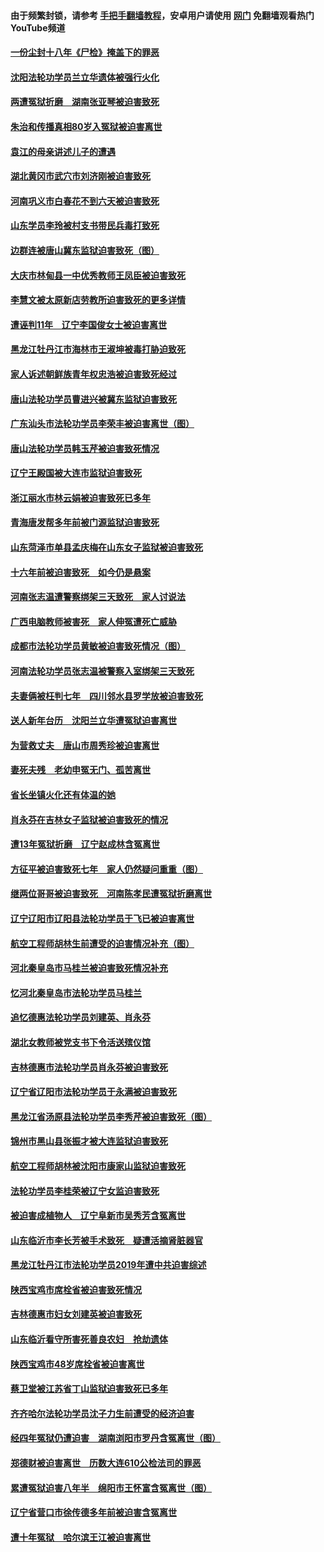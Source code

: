 #### 由于频繁封锁，请参考 [手把手翻墙教程](https://github.com/gfw-breaker/guides/wiki/)，安卓用户请使用 [网门](https://github.com/gfw-breaker/nogfw/blob/master/dl.md?t=01160300) 免翻墙观看热门YouTube频道 

#### [一份尘封十八年《尸检》掩盖下的罪恶](../pages/277/417120.md?t=01160300) 

#### [沈阳法轮功学员兰立华遗体被强行火化](../pages/277/416932.md?t=01160300) 

#### [两遭冤狱折磨　湖南张亚琴被迫害致死](../pages/277/416756.md?t=01160300) 

#### [朱治和传播真相80岁入冤狱被迫害离世](../pages/277/416701.md?t=01160300) 

#### [袁江的母亲讲述儿子的遭遇](../pages/277/415789.md?t=01160300) 

#### [湖北黄冈市武穴市刘济刚被迫害致死](../pages/277/416008.md?t=01160300) 

#### [河南巩义市白春花不到六天被迫害致死](../pages/277/415510.md?t=01160300) 

#### [山东学员李玲被村支书带民兵毒打致死](../pages/277/411562.md?t=01160300) 

#### [边群连被唐山冀东监狱迫害致死（图）](../pages/277/410676.md?t=01160300) 

#### [大庆市林甸县一中优秀教师王凤臣被迫害致死](../pages/277/410320.md?t=01160300) 

#### [李慧文被太原新店劳教所迫害致死的更多详情](../pages/277/409747.md?t=01160300) 

#### [遭诬判11年　辽宁李国俊女士被迫害离世](../pages/277/408764.md?t=01160300) 

#### [黑龙江牡丹江市海林市王淑坤被毒打胁迫致死](../pages/277/408716.md?t=01160300) 

#### [家人诉述朝鲜族青年权忠浩被迫害致死经过](../pages/277/408673.md?t=01160300) 

#### [唐山法轮功学员曹进兴被冀东监狱迫害致死](../pages/277/408593.md?t=01160300) 

#### [广东汕头市法轮功学员李荣丰被迫害离世（图）](../pages/277/408576.md?t=01160300) 

#### [唐山法轮功学员韩玉芹被迫害致死情况](../pages/277/408407.md?t=01160300) 

#### [辽宁王殿国被大连市监狱迫害致死](../pages/277/408285.md?t=01160300) 

#### [浙江丽水市林云娟被迫害致死已多年](../pages/277/400429.md?t=01160300) 

#### [青海唐发帮多年前被门源监狱迫害致死](../pages/277/408237.md?t=01160300) 

#### [山东菏泽市单县孟庆梅在山东女子监狱被迫害致死](../pages/277/408075.md?t=01160300) 

#### [十六年前被迫害致死　如今仍是悬案](../pages/277/407554.md?t=01160300) 

#### [河南张志温遭警察绑架三天致死　家人讨说法](../pages/277/407417.md?t=01160300) 

#### [广西电脑教师被害死　家人伸冤遭死亡威胁](../pages/277/406576.md?t=01160300) 

#### [成都市法轮功学员黄敏被迫害致死情况（图）](../pages/277/406896.md?t=01160300) 

#### [河南法轮功学员张志温被警察入室绑架三天致死](../pages/277/406571.md?t=01160300) 

#### [夫妻俩被枉判七年　四川邻水县罗学放被迫害致死](../pages/277/406398.md?t=01160300) 

#### [送人新年台历　沈阳兰立华遭冤狱迫害离世](../pages/277/404358.md?t=01160300) 

#### [为营救丈夫　唐山市周秀珍被迫害离世](../pages/277/404180.md?t=01160300) 

#### [妻死夫残　老幼申冤无门、孤苦离世](../pages/277/403722.md?t=01160300) 

#### [省长坐镇火化还有体温的她](../pages/277/403532.md?t=01160300) 

#### [肖永芬在吉林女子监狱被迫害致死的情况](../pages/277/403307.md?t=01160300) 

#### [遭13年冤狱折磨　辽宁赵成林含冤离世](../pages/277/403096.md?t=01160300) 

#### [方征平被迫害致死七年　家人仍然疑问重重（图）](../pages/277/402832.md?t=01160300) 

#### [继两位哥哥被迫害致死　河南陈孝民遭冤狱折磨离世](../pages/277/402789.md?t=01160300) 

#### [辽宁辽阳市辽阳县法轮功学员于飞已被迫害离世](../pages/277/402796.md?t=01160300) 

#### [航空工程师胡林生前遭受的迫害情况补充（图）](../pages/277/402705.md?t=01160300) 

#### [河北秦皇岛市马桂兰被迫害致死情况补充](../pages/277/402463.md?t=01160300) 

#### [忆河北秦皇岛市法轮功学员马桂兰](../pages/277/402365.md?t=01160300) 

#### [追忆德惠法轮功学员刘建英、肖永芬](../pages/277/402234.md?t=01160300) 

#### [湖北女教师被党支书下令活送殡仪馆](../pages/277/402024.md?t=01160300) 

#### [吉林德惠市法轮功学员肖永芬被迫害致死](../pages/277/401897.md?t=01160300) 

#### [辽宁省辽阳市法轮功学员于永满被迫害致死](../pages/277/401818.md?t=01160300) 

#### [黑龙江省汤原县法轮功学员李秀芹被迫害致死（图）](../pages/277/401647.md?t=01160300) 

#### [锦州市黑山县张振才被大连监狱迫害致死](../pages/277/401621.md?t=01160300) 

#### [航空工程师胡林被沈阳市康家山监狱迫害致死](../pages/277/401523.md?t=01160300) 

#### [法轮功学员李桂荣被辽宁女监迫害致死](../pages/277/401273.md?t=01160300) 

#### [被迫害成植物人　辽宁阜新市吴秀芳含冤离世](../pages/277/401252.md?t=01160300) 

#### [山东临沂市李长芳被手术致死　疑遭活摘肾脏器官](../pages/277/401251.md?t=01160300) 

#### [黑龙江牡丹江市法轮功学员2019年遭中共迫害综述](../pages/277/400625.md?t=01160300) 

#### [陕西宝鸡市席栓省被迫害致死情况](../pages/277/399152.md?t=01160300) 

#### [吉林德惠市妇女刘建英被迫害致死](../pages/277/398839.md?t=01160300) 

#### [山东临沂看守所害死善良农妇　抢劫遗体](../pages/277/398743.md?t=01160300) 

#### [陕西宝鸡市48岁席栓省被迫害离世](../pages/277/398581.md?t=01160300) 

#### [蔡卫堂被江苏省丁山监狱迫害致死已多年](../pages/277/397624.md?t=01160300) 

#### [齐齐哈尔法轮功学员沈子力生前遭受的经济迫害](../pages/277/397451.md?t=01160300) 

#### [经四年冤狱仍遭迫害　湖南浏阳市罗丹含冤离世（图）](../pages/277/397386.md?t=01160300) 

#### [郑德财被迫害离世　历数大连610公检法司的罪恶](../pages/277/397302.md?t=01160300) 

#### [累遭冤狱迫害八年半　绵阳市王怀富含冤离世（图）](../pages/277/397183.md?t=01160300) 

#### [辽宁省营口市徐传德多年前被迫害含冤离世](../pages/277/397029.md?t=01160300) 

#### [遭十年冤狱　哈尔滨王江被迫害离世](../pages/277/396824.md?t=01160300) 

